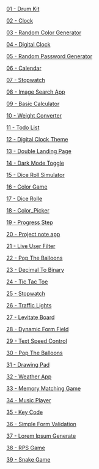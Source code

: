 <a href = "https://github.com/7manwon/JavaScript-Projects/tree/main/Drum%20Kit"> 01 - Drum Kit </a>

<a href = "https://github.com/7manwon/JavaScript-Projects/tree/main/Clock"> 02 - Clock </a>

<a href = "https://github.com/7manwon/JavaScript-Projects/tree/main/Random%20Color%20Generator"> 03 - Random Color Generator </a>

<a href = "https://github.com/7manwon/JavaScript-Projects/tree/main/Digital%20Clock"> 04 - Digital Clock </a>

<a href = "https://github.com/7manwon/JavaScript-Projects/tree/main/Random%20Password%20Generator"> 05 - Random Password Generator </a>

<a href = "https://github.com/7manwon/JavaScript-Projects/tree/main/Calendar"> 06 - Calendar </a>

<a href = "https://github.com/7manwon/JavaScript-Projects/tree/main/Stopwatch"> 07 - Stopwatch </a>

<a href = "https://github.com/7manwon/JavaScript-Projects/tree/main/Image%20Search%20App"> 08 - Image Search App </a>

<a href = "https://github.com/7manwon/JavaScript-Projects/tree/main/Basic%20Calculator"> 09 - Basic Calculator </a>

<a href = "https://github.com/7manwon/JavaScript-Projects/tree/main/Weight%20Converter"> 10 - Weight Converter </a>

<a href = "https://github.com/7manwon/JavaScript-Projects/tree/main/Todo%20List"> 11 - Todo List </a>

<a href = "https://github.com/7manwon/JavaScript-Projects/tree/main/Digital%20Clock%20Theme"> 12 - Digital Clock Theme </a>

<a href = "https://github.com/7manwon/JavaScript-Projects/tree/main/Double%20Landing%20Page"> 13 - Double Landing Page </a>

<a href = "https://github.com/7manwon/JavaScript-Projects/tree/main/Dark%20Mode%20Toggle"> 14 - Dark Mode Toggle </a>

<a href = "https://github.com/7manwon/JavaScript-Projects/tree/main/Dice%20Roll%20Simulator"> 15 - Dice Roll Simulator </a>

<a href = "https://github.com/7manwon/JavaScript-Projects/tree/main/Color%20Game"> 16 - Color Game </a>

<a href = "https://github.com/7manwon/JavaScript-Projects/tree/main/Dice%20Rolle"> 17 - Dice Rolle </a>

<a href = "https://github.com/7manwon/JavaScript-Projects/tree/main/Color_Picker"> 18 - Color_Picker </a>

<a href = "https://github.com/7manwon/JavaScript-Projects/tree/main/Progress%20Step"> 19 - Progress Step </a>

<a href = "https://github.com/7manwon/JavaScript-Projects/tree/main/Project%20note%20app"> 20 - Project note app </a>

<a href = "https://github.com/7manwon/JavaScript-Projects/tree/main/Live%20User%20Filter"> 21 - Live User Filter </a>

<a href = ""> 22 - Pop The Balloons </a>

<a href = ""> 23 - Decimal To Binary </a>

<a href = ""> 24 - Tic Tac Toe </a>

<a href = ""> 25 - Stopwatch </a>

<a href = ""> 26 - Traffic Lights </a>

<a href = ""> 27 - Levitate Board </a>

<a href = ""> 28 - Dynamic Form Field </a>

<a href = ""> 29 - Text Speed Control </a>

<a href = ""> 30 - Pop The Balloons </a>

<a href = ""> 31 - Drawing Pad </a>

<a href = ""> 32 - Weather App </a>

<a href = ""> 33 - Memory Matching Game </a>

<a href = ""> 34 - Music Player </a>

<a href = "https://github.com/7manwon/JavaScript-Projects/tree/main/35%20-%20Key%20Code"> 35 - Key Code </a>

<a href = "https://github.com/7manwon/JavaScript-Projects/tree/main/36%20-%20Simple%20Form%20Validation"> 36 - Simple Form Validation </a>

<a href = "https://github.com/7manwon/JavaScript-Projects/tree/main/37%20-%20Lorem%20Ipsum%20Generate"> 37 - Lorem Ipsum Generate </a>

<a href = "https://github.com/7manwon/JavaScript-Projects/tree/main/38%20-%20RPS%20Game"> 38 - RPS Game </a>

<a href = "https://github.com/7manwon/JavaScript-Projects/tree/main/39%20-%20Snake%20Game"> 39 - Snake Game </a>
